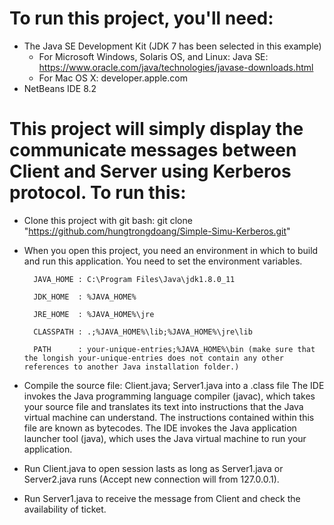 # To run this project, you'll need:
* The Java SE Development Kit (JDK 7 has been selected in this example)
	- For Microsoft Windows, Solaris OS, and Linux: Java SE: https://www.oracle.com/java/technologies/javase-downloads.html
	- For Mac OS X: developer.apple.com
* NetBeans IDE 8.2 

# This project will simply display the communicate messages between Client and Server using Kerberos protocol. To run this:
* Clone this project with git bash: git clone "https://github.com/hungtrongdoang/Simple-Simu-Kerberos.git" 

* When you open this project, you need an environment in which to build and run this application. You need to set the environment variables.

		JAVA_HOME : C:\Program Files\Java\jdk1.8.0_11

		JDK_HOME  : %JAVA_HOME%

		JRE_HOME  : %JAVA_HOME%\jre

		CLASSPATH : .;%JAVA_HOME%\lib;%JAVA_HOME%\jre\lib

		PATH      : your-unique-entries;%JAVA_HOME%\bin (make sure that the longish your-unique-entries does not contain any other references to another Java installation folder.)


* Compile the source file: Client.java; Server1.java into a .class file
	The IDE invokes the Java programming language compiler (javac), which takes your source file and translates its text into instructions that the Java virtual machine can understand. The instructions contained within this file are known as bytecodes. The IDE invokes the Java application launcher tool (java), which uses the Java virtual machine to run your application.

* Run Client.java to open session lasts as long as Server1.java or Server2.java runs (Accept new connection will from 127.0.0.1).

* Run Server1.java to receive the message from Client and check the availability of ticket.

   
